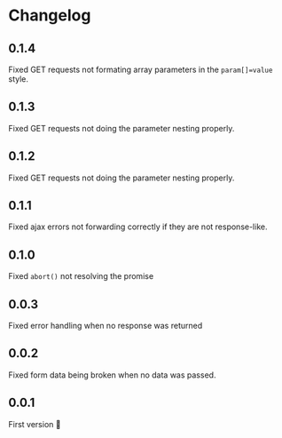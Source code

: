 # Changelog

## 0.1.4

Fixed GET requests not formating array parameters in the `param[]=value` style.

## 0.1.3

Fixed GET requests not doing the parameter nesting properly.

## 0.1.2

Fixed GET requests not doing the parameter nesting properly.

## 0.1.1

Fixed ajax errors not forwarding correctly if they are not response-like.

## 0.1.0

Fixed `abort()` not resolving the promise

## 0.0.3

Fixed error handling when no response was returned

## 0.0.2

Fixed form data being broken when no data was passed.

## 0.0.1

First version :tada:
